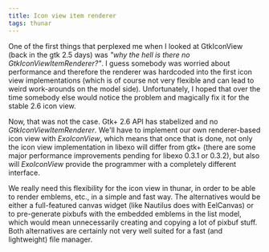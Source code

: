```yaml
---
title: Icon view item renderer
tags: thunar
---
```


One of the first things that perplexed me when I looked at GtkIconView (back in the gtk 2.5 days) was <i>"why the hell is there no GtkIconViewItemRenderer?"</i>. I guess somebody was worried about performance and therefore the renderer was hardcoded into the first icon view implementations (which is of course not very flexible and can lead to weird work-arounds on the model side). Unfortunately, I hoped that over the time somebody else would notice the problem and magically fix it for the stable 2.6 icon view.

Now, that was not the case. Gtk+ 2.6 API has stabelized and no <i>GtkIconViewItemRenderer</i>. We'll have to implement our own renderer-based icon view with <i>ExoIconView</i>, which means that once that is done, not only the icon view implementation in libexo will differ from gtk+ (there are some major performance improvements pending for libexo 0.3.1 or 0.3.2), but also will <i>ExoIconView</i> provide the programmer with a completely different interface.

We really need this flexibility for the icon view in thunar, in order to be able to render emblems, etc., in a simple and fast way. The alternatives would be either a full-featured canvas widget (like Nautilus does with EelCanvas) or to pre-generate pixbufs with the embedded emblems in the list model, which would mean unnecessarily creating and copying a lot of pixbuf stuff. Both alternatives are certainly not very well suited for a fast (and lightweight) file manager.
